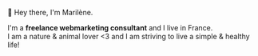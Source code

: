 👋 Hey there, I'm Marilène.

I'm a **freelance webmarketing consultant** and I live in France.<br>
I am a nature & animal lover <3 and I am striving to live a simple & healthy life! 
